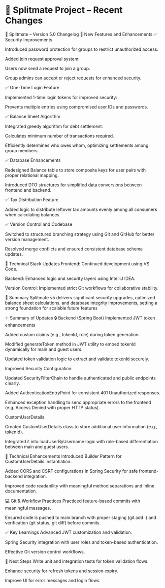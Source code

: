 # 📝 Splitmate Project – Recent Changes
📝 Splitmate – Version 5.0 Changelog
🚀 New Features and Enhancements
✅ Security Improvements

Introduced password protection for groups to restrict unauthorized access.

Added join request approval system:

Users now send a request to join a group.

Group admins can accept or reject requests for enhanced security.

✅ One-Time Login Feature

Implemented 1-time login tokens for improved security:

Prevents multiple entries using compromised user IDs and passwords.

✅ Balance Sheet Algorithm

Integrated greedy algorithm for debt settlement:

Calculates minimum number of transactions required.

Efficiently determines who owes whom, optimizing settlements among group members.

✅ Database Enhancements

Redesigned Balance table to store composite keys for user pairs with proper relational mapping.

Introduced DTO structures for simplified data conversions between frontend and backend.

✅ Tax Distribution Feature

Added logic to distribute leftover tax amounts evenly among all consumers when calculating balances.

✅ Version Control and Codebase

Switched to structured branching strategy using Git and GitHub for better version management.

Resolved merge conflicts and ensured consistent database schema updates.

🔧 Technical Stack Updates
Frontend: Continued development using VS Code.

Backend: Enhanced logic and security layers using IntelliJ IDEA.

Version Control: Implemented strict Git workflows for collaborative stability.

📌 Summary
Splitmate v5 delivers significant security upgrades, optimized balance sheet calculations, and database integrity improvements, setting a strong foundation for scalable future features



✨ Summary of Updates
🔒 Backend (Spring Boot)
Implemented JWT token enhancements

Added custom claims (e.g., tokenId, role) during token generation.

Modified generateToken method in JWT utility to embed tokenId dynamically for main and guest users.

Updated token validation logic to extract and validate tokenId securely.

Improved Security Configuration

Updated SecurityFilterChain to handle authenticated and public endpoints clearly.

Added AuthenticationEntryPoint for consistent 401 Unauthorized responses.

Enhanced exception handling to send appropriate errors to the frontend (e.g. Access Denied with proper HTTP status).

CustomUserDetails

Created CustomUserDetails class to store additional user information (e.g., tokenId).

Integrated it into loadUserByUsername logic with role-based differentiation between main and guest users.



🔧 Technical Enhancements
Introduced Builder Pattern for CustomUserDetails instantiation.

Added CORS and CSRF configurations in Spring Security for safe frontend-backend integration.

Improved code readability with meaningful method separations and inline documentation.

💻 Git & Workflow Practices
Practiced feature-based commits with meaningful messages.

Ensured code is pushed to main branch with proper staging (git add .) and verification (git status, git diff) before commits.

✅ Key Learnings
Advanced JWT customization and validation.

Spring Security integration with user roles and token-based authentication.


Effective Git version control workflows.

🔮 Next Steps
Write unit and integration tests for token validation flows.

Enhance security for refresh tokens and session expiry.

Improve UI for error messages and login flows.
